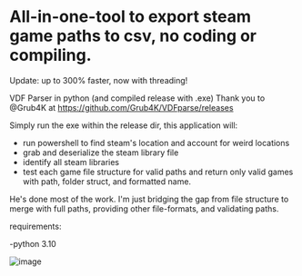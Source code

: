 # All-in-one-tool to export steam game paths to csv, no coding or compiling. 
 
 Update: up to 300% faster, now with threading!
 
 

VDF Parser in python (and compiled release with .exe) 
Thank you to @Grub4K at https://github.com/Grub4K/VDFparse/releases

Simply run the exe within the release dir, this application will:
- run powershell to find steam's location and account for weird locations
- grab and deserialize the steam library file
- identify all steam libraries 
- test each game file structure for valid paths and return only valid games with path, folder struct, and formatted name. 

He's done most of the work. I'm just bridging the gap from file structure to merge with full paths, providing other file-formats, and validating paths. 

 requirements:

-python 3.10 
 
 ![image](https://user-images.githubusercontent.com/98753696/215885658-6289fb35-681b-4bbd-b0e0-eee2d4a428ad.png)




